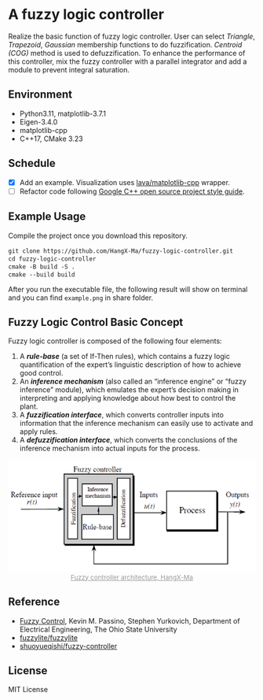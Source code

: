 # A fuzzy logic controller

Realize the basic function of fuzzy logic controller. User can select _Triangle_, _Trapezoid_, _Gaussian_ membership functions to do fuzzification. _Centroid (COG)_ method is used to defuzzification. To enhance the performance of this controller, mix the fuzzy controller with a parallel integrator and add a module to prevent integral saturation.

## Environment

- Python3.11, matplotlib-3.7.1
- Eigen-3.4.0
- matplotlib-cpp
- C++17, CMake 3.23

## Schedule

- [x] Add an example. Visualization uses [lava/matplotlib-cpp](https://github.com/lava/matplotlib-cpp) wrapper.
- [ ] Refactor code following [Google C++ open source project style guide](https://zh-google-styleguide.readthedocs.io/en/latest/google-cpp-styleguide/contents/).

## Example Usage

Compile the project once you download this repository.

```shell
git clone https://github.com/HangX-Ma/fuzzy-logic-controller.git
cd fuzzy-logic-controller
cmake -B build -S .
cmake --build build
```

After you run the executable file, the following result will show on terminal and you can find `example.png` in share folder.

## Fuzzy Logic Control Basic Concept

Fuzzy logic controller is composed of the following four elements:

1. A _**rule-base**_ (a set of If-Then rules), which contains a fuzzy logic quantification of the expert’s linguistic description of how to achieve good control.
2. An _**inference mechanism**_ (also called an “inference engine” or “fuzzy inference” module), which emulates the expert’s decision making in interpreting and applying knowledge about how best to control the plant.
3. A _**fuzzification interface**_, which converts controller inputs into information that the inference mechanism can easily use to activate and apply rules.
4. A _**defuzzification interface**_, which converts the conclusions of the inference mechanism into actual inputs for the process.

<div align="center">
    <img src="assets/fzc-architecture.png" alt="Fuzzy controller architecture, HangX-Ma" width=600 />
    <br>
    <font size="2" color="#999"><u>Fuzzy controller architecture, HangX-Ma</u></font>
</div>

## Reference

- [Fuzzy Control](share/FCbook.pdf), Kevin M. Passino, Stephen Yurkovich, Department of Electrical Engineering, The Ohio State University
- [fuzzylite/fuzzylite](https://github.com/fuzzylite/fuzzylite)
- [shuoyueqishi/fuzzy-controller](https://github.com/shuoyueqishi/fuzzy-controller)

## License

MIT License
